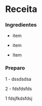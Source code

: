 # Receita

### Ingredientes

- item

- item

- Item



### Preparo

 1 - dssdsdsa

2 - fdsfdsfds

1 fdsjfkdsfdsj


